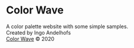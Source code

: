 # Color Wave
A color palette website with some simple samples.  
Created by Ingo Andelhofs  
[Color Wave](https://ingo-andelhofs-web-development.github.io/color-wave/) &copy; 2020 
